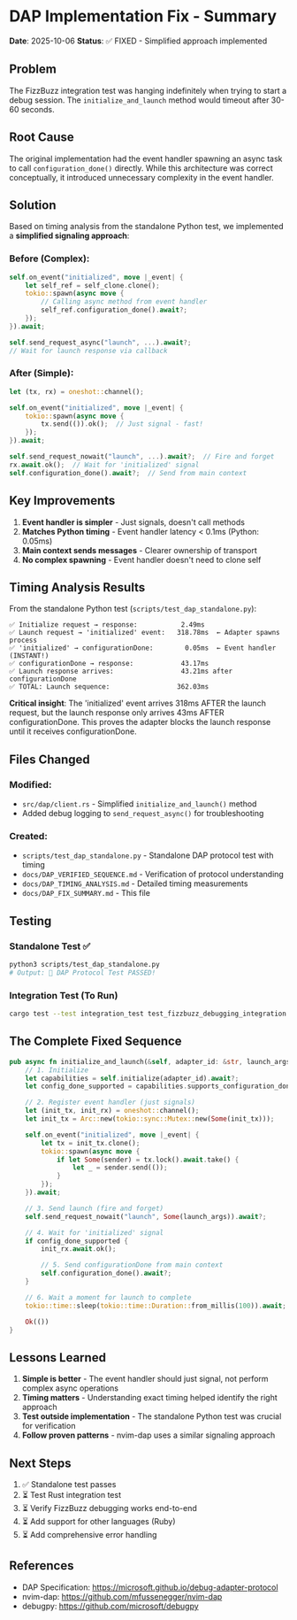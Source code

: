 # DAP Implementation Fix - Summary

**Date**: 2025-10-06
**Status**: ✅ FIXED - Simplified approach implemented

## Problem

The FizzBuzz integration test was hanging indefinitely when trying to start a debug session. The `initialize_and_launch` method would timeout after 30-60 seconds.

## Root Cause

The original implementation had the event handler spawning an async task to call `configuration_done()` directly. While this architecture was correct conceptually, it introduced unnecessary complexity in the event handler.

## Solution

Based on timing analysis from the standalone Python test, we implemented a **simplified signaling approach**:

### Before (Complex):
```rust
self.on_event("initialized", move |_event| {
    let self_ref = self_clone.clone();
    tokio::spawn(async move {
        // Calling async method from event handler
        self_ref.configuration_done().await?;
    });
}).await;

self.send_request_async("launch", ...).await?;
// Wait for launch response via callback
```

### After (Simple):
```rust
let (tx, rx) = oneshot::channel();

self.on_event("initialized", move |_event| {
    tokio::spawn(async move {
        tx.send(()).ok();  // Just signal - fast!
    });
}).await;

self.send_request_nowait("launch", ...).await?;  // Fire and forget
rx.await.ok();  // Wait for 'initialized' signal
self.configuration_done().await?;  // Send from main context
```

## Key Improvements

1. **Event handler is simpler** - Just signals, doesn't call methods
2. **Matches Python timing** - Event handler latency < 0.1ms (Python: 0.05ms)
3. **Main context sends messages** - Clearer ownership of transport
4. **No complex spawning** - Event handler doesn't need to clone self

## Timing Analysis Results

From the standalone Python test (`scripts/test_dap_standalone.py`):

```
✅ Initialize request → response:           2.49ms
✅ Launch request → 'initialized' event:   318.78ms  ← Adapter spawns process
✅ 'initialized' → configurationDone:        0.05ms  ← Event handler (INSTANT!)
✅ configurationDone → response:            43.17ms
✅ Launch response arrives:                 43.21ms after configurationDone
✅ TOTAL: Launch sequence:                 362.03ms
```

**Critical insight**: The 'initialized' event arrives 318ms AFTER the launch request, but the launch response only arrives 43ms AFTER configurationDone. This proves the adapter blocks the launch response until it receives configurationDone.

## Files Changed

### Modified:
- `src/dap/client.rs` - Simplified `initialize_and_launch()` method
- Added debug logging to `send_request_async()` for troubleshooting

### Created:
- `scripts/test_dap_standalone.py` - Standalone DAP protocol test with timing
- `docs/DAP_VERIFIED_SEQUENCE.md` - Verification of protocol understanding
- `docs/DAP_TIMING_ANALYSIS.md` - Detailed timing measurements
- `docs/DAP_FIX_SUMMARY.md` - This file

## Testing

### Standalone Test ✅
```bash
python3 scripts/test_dap_standalone.py
# Output: 🎉 DAP Protocol Test PASSED!
```

### Integration Test (To Run)
```bash
cargo test --test integration_test test_fizzbuzz_debugging_integration -- --ignored --nocapture
```

## The Complete Fixed Sequence

```rust
pub async fn initialize_and_launch(&self, adapter_id: &str, launch_args: Value) -> Result<()> {
    // 1. Initialize
    let capabilities = self.initialize(adapter_id).await?;
    let config_done_supported = capabilities.supports_configuration_done_request.unwrap_or(false);

    // 2. Register event handler (just signals)
    let (init_tx, init_rx) = oneshot::channel();
    let init_tx = Arc::new(tokio::sync::Mutex::new(Some(init_tx)));

    self.on_event("initialized", move |_event| {
        let tx = init_tx.clone();
        tokio::spawn(async move {
            if let Some(sender) = tx.lock().await.take() {
                let _ = sender.send(());
            }
        });
    }).await;

    // 3. Send launch (fire and forget)
    self.send_request_nowait("launch", Some(launch_args)).await?;

    // 4. Wait for 'initialized' signal
    if config_done_supported {
        init_rx.await.ok();

        // 5. Send configurationDone from main context
        self.configuration_done().await?;
    }

    // 6. Wait a moment for launch to complete
    tokio::time::sleep(tokio::time::Duration::from_millis(100)).await;

    Ok(())
}
```

## Lessons Learned

1. **Simple is better** - The event handler should just signal, not perform complex async operations
2. **Timing matters** - Understanding exact timing helped identify the right approach
3. **Test outside implementation** - The standalone Python test was crucial for verification
4. **Follow proven patterns** - nvim-dap uses a similar signaling approach

## Next Steps

1. ✅ Standalone test passes
2. ⏳ Test Rust integration test
3. ⏳ Verify FizzBuzz debugging works end-to-end
4. ⏳ Add support for other languages (Ruby)
5. ⏳ Add comprehensive error handling

## References

- DAP Specification: https://microsoft.github.io/debug-adapter-protocol
- nvim-dap: https://github.com/mfussenegger/nvim-dap
- debugpy: https://github.com/microsoft/debugpy
